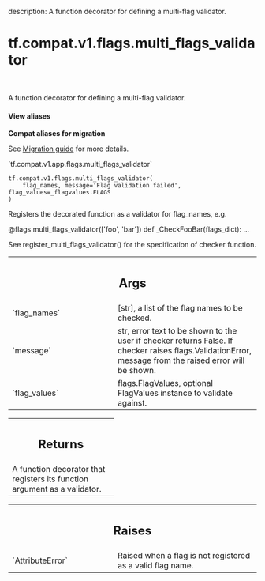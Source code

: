 description: A function decorator for defining a multi-flag validator.

<div itemscope itemtype="http://developers.google.com/ReferenceObject">
<meta itemprop="name" content="tf.compat.v1.flags.multi_flags_validator" />
<meta itemprop="path" content="Stable" />
</div>

# tf.compat.v1.flags.multi_flags_validator

<!-- Insert buttons and diff -->

<table class="tfo-notebook-buttons tfo-api nocontent" align="left">

</table>



A function decorator for defining a multi-flag validator.

<section class="expandable">
  <h4 class="showalways">View aliases</h4>
  <p>
<b>Compat aliases for migration</b>
<p>See
<a href="https://www.tensorflow.org/guide/migrate">Migration guide</a> for
more details.</p>
<p>`tf.compat.v1.app.flags.multi_flags_validator`</p>
</p>
</section>

<pre class="devsite-click-to-copy prettyprint lang-py tfo-signature-link">
<code>tf.compat.v1.flags.multi_flags_validator(
    flag_names, message='Flag validation failed', flag_values=_flagvalues.FLAGS
)
</code></pre>



<!-- Placeholder for "Used in" -->

Registers the decorated function as a validator for flag_names, e.g.

@flags.multi_flags_validator(['foo', 'bar'])
def _CheckFooBar(flags_dict):
  ...

See register_multi_flags_validator() for the specification of checker
function.

<!-- Tabular view -->
 <table class="responsive fixed orange">
<colgroup><col width="214px"><col></colgroup>
<tr><th colspan="2"><h2 class="add-link">Args</h2></th></tr>

<tr>
<td>
`flag_names`
</td>
<td>
[str], a list of the flag names to be checked.
</td>
</tr><tr>
<td>
`message`
</td>
<td>
str, error text to be shown to the user if checker returns False.
If checker raises flags.ValidationError, message from the raised
error will be shown.
</td>
</tr><tr>
<td>
`flag_values`
</td>
<td>
flags.FlagValues, optional FlagValues instance to validate
against.
</td>
</tr>
</table>



<!-- Tabular view -->
 <table class="responsive fixed orange">
<colgroup><col width="214px"><col></colgroup>
<tr><th colspan="2"><h2 class="add-link">Returns</h2></th></tr>
<tr class="alt">
<td colspan="2">
A function decorator that registers its function argument as a validator.
</td>
</tr>

</table>



<!-- Tabular view -->
 <table class="responsive fixed orange">
<colgroup><col width="214px"><col></colgroup>
<tr><th colspan="2"><h2 class="add-link">Raises</h2></th></tr>

<tr>
<td>
`AttributeError`
</td>
<td>
Raised when a flag is not registered as a valid flag name.
</td>
</tr>
</table>

